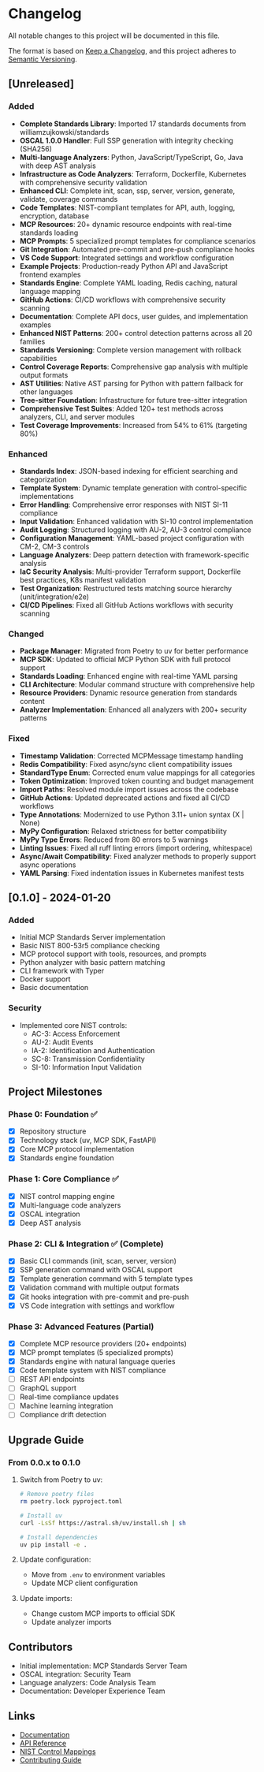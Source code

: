 # Changelog

All notable changes to this project will be documented in this file.

The format is based on [Keep a Changelog](https://keepachangelog.com/en/1.0.0/),
and this project adheres to [Semantic Versioning](https://semver.org/spec/v2.0.0.html).

## [Unreleased]

### Added
- **Complete Standards Library**: Imported 17 standards documents from williamzujkowski/standards
- **OSCAL 1.0.0 Handler**: Full SSP generation with integrity checking (SHA256)
- **Multi-language Analyzers**: Python, JavaScript/TypeScript, Go, Java with deep AST analysis
- **Infrastructure as Code Analyzers**: Terraform, Dockerfile, Kubernetes with comprehensive security validation
- **Enhanced CLI**: Complete init, scan, ssp, server, version, generate, validate, coverage commands
- **Code Templates**: NIST-compliant templates for API, auth, logging, encryption, database
- **MCP Resources**: 20+ dynamic resource endpoints with real-time standards loading
- **MCP Prompts**: 5 specialized prompt templates for compliance scenarios
- **Git Integration**: Automated pre-commit and pre-push compliance hooks
- **VS Code Support**: Integrated settings and workflow configuration
- **Example Projects**: Production-ready Python API and JavaScript frontend examples
- **Standards Engine**: Complete YAML loading, Redis caching, natural language mapping
- **GitHub Actions**: CI/CD workflows with comprehensive security scanning
- **Documentation**: Complete API docs, user guides, and implementation examples
- **Enhanced NIST Patterns**: 200+ control detection patterns across all 20 families
- **Standards Versioning**: Complete version management with rollback capabilities
- **Control Coverage Reports**: Comprehensive gap analysis with multiple output formats
- **AST Utilities**: Native AST parsing for Python with pattern fallback for other languages
- **Tree-sitter Foundation**: Infrastructure for future tree-sitter integration
- **Comprehensive Test Suites**: Added 120+ test methods across analyzers, CLI, and server modules
- **Test Coverage Improvements**: Increased from 54% to 61% (targeting 80%)

### Enhanced
- **Standards Index**: JSON-based indexing for efficient searching and categorization
- **Template System**: Dynamic template generation with control-specific implementations
- **Error Handling**: Comprehensive error responses with NIST SI-11 compliance
- **Input Validation**: Enhanced validation with SI-10 control implementation
- **Audit Logging**: Structured logging with AU-2, AU-3 control compliance
- **Configuration Management**: YAML-based project configuration with CM-2, CM-3 controls
- **Language Analyzers**: Deep pattern detection with framework-specific analysis
- **IaC Security Analysis**: Multi-provider Terraform support, Dockerfile best practices, K8s manifest validation
- **Test Organization**: Restructured tests matching source hierarchy (unit/integration/e2e)
- **CI/CD Pipelines**: Fixed all GitHub Actions workflows with security scanning

### Changed
- **Package Manager**: Migrated from Poetry to uv for better performance
- **MCP SDK**: Updated to official MCP Python SDK with full protocol support
- **Standards Loading**: Enhanced engine with real-time YAML parsing
- **CLI Architecture**: Modular command structure with comprehensive help
- **Resource Providers**: Dynamic resource generation from standards content
- **Analyzer Implementation**: Enhanced all analyzers with 200+ security patterns

### Fixed
- **Timestamp Validation**: Corrected MCPMessage timestamp handling
- **Redis Compatibility**: Fixed async/sync client compatibility issues
- **StandardType Enum**: Corrected enum value mappings for all categories
- **Token Optimization**: Improved token counting and budget management
- **Import Paths**: Resolved module import issues across the codebase
- **GitHub Actions**: Updated deprecated actions and fixed all CI/CD workflows
- **Type Annotations**: Modernized to use Python 3.11+ union syntax (X | None)
- **MyPy Configuration**: Relaxed strictness for better compatibility
- **MyPy Type Errors**: Reduced from 80 errors to 5 warnings
- **Linting Issues**: Fixed all ruff linting errors (import ordering, whitespace)
- **Async/Await Compatibility**: Fixed analyzer methods to properly support async operations
- **YAML Parsing**: Fixed indentation issues in Kubernetes manifest tests

## [0.1.0] - 2024-01-20

### Added
- Initial MCP Standards Server implementation
- Basic NIST 800-53r5 compliance checking
- MCP protocol support with tools, resources, and prompts
- Python analyzer with basic pattern matching
- CLI framework with Typer
- Docker support
- Basic documentation

### Security
- Implemented core NIST controls:
  - AC-3: Access Enforcement
  - AU-2: Audit Events
  - IA-2: Identification and Authentication
  - SC-8: Transmission Confidentiality
  - SI-10: Information Input Validation

## Project Milestones

### Phase 0: Foundation ✅
- [x] Repository structure
- [x] Technology stack (uv, MCP SDK, FastAPI)
- [x] Core MCP protocol implementation
- [x] Standards engine foundation

### Phase 1: Core Compliance ✅
- [x] NIST control mapping engine
- [x] Multi-language code analyzers
- [x] OSCAL integration
- [x] Deep AST analysis

### Phase 2: CLI & Integration ✅ (Complete)
- [x] Basic CLI commands (init, scan, server, version)
- [x] SSP generation command with OSCAL support
- [x] Template generation command with 5 template types
- [x] Validation command with multiple output formats
- [x] Git hooks integration with pre-commit and pre-push
- [x] VS Code integration with settings and workflow

### Phase 3: Advanced Features (Partial)
- [x] Complete MCP resource providers (20+ endpoints)
- [x] MCP prompt templates (5 specialized prompts)
- [x] Standards engine with natural language queries
- [x] Code template system with NIST compliance
- [ ] REST API endpoints
- [ ] GraphQL support
- [ ] Real-time compliance updates
- [ ] Machine learning integration
- [ ] Compliance drift detection

## Upgrade Guide

### From 0.0.x to 0.1.0

1. Switch from Poetry to uv:
   ```bash
   # Remove poetry files
   rm poetry.lock pyproject.toml
   
   # Install uv
   curl -LsSf https://astral.sh/uv/install.sh | sh
   
   # Install dependencies
   uv pip install -e .
   ```

2. Update configuration:
   - Move from `.env` to environment variables
   - Update MCP client configuration

3. Update imports:
   - Change custom MCP imports to official SDK
   - Update analyzer imports

## Contributors

- Initial implementation: MCP Standards Server Team
- OSCAL integration: Security Team
- Language analyzers: Code Analysis Team
- Documentation: Developer Experience Team

## Links

- [Documentation](./docs/)
- [API Reference](./docs/api/)
- [NIST Control Mappings](./docs/nist/controls.md)
- [Contributing Guide](./CONTRIBUTING.md)
